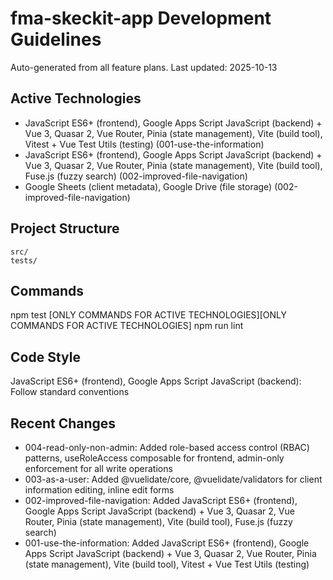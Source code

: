 # fma-skeckit-app Development Guidelines

Auto-generated from all feature plans. Last updated: 2025-10-13

## Active Technologies
- JavaScript ES6+ (frontend), Google Apps Script JavaScript (backend) + Vue 3, Quasar 2, Vue Router, Pinia (state management), Vite (build tool), Vitest + Vue Test Utils (testing) (001-use-the-information)
- JavaScript ES6+ (frontend), Google Apps Script JavaScript (backend) + Vue 3, Quasar 2, Vue Router, Pinia (state management), Vite (build tool), Fuse.js (fuzzy search) (002-improved-file-navigation)
- Google Sheets (client metadata), Google Drive (file storage) (002-improved-file-navigation)

## Project Structure
```
src/
tests/
```

## Commands
npm test [ONLY COMMANDS FOR ACTIVE TECHNOLOGIES][ONLY COMMANDS FOR ACTIVE TECHNOLOGIES] npm run lint

## Code Style
JavaScript ES6+ (frontend), Google Apps Script JavaScript (backend): Follow standard conventions

## Recent Changes
- 004-read-only-non-admin: Added role-based access control (RBAC) patterns, useRoleAccess composable for frontend, admin-only enforcement for all write operations
- 003-as-a-user: Added @vuelidate/core, @vuelidate/validators for client information editing, inline edit forms
- 002-improved-file-navigation: Added JavaScript ES6+ (frontend), Google Apps Script JavaScript (backend) + Vue 3, Quasar 2, Vue Router, Pinia (state management), Vite (build tool), Fuse.js (fuzzy search)
- 001-use-the-information: Added JavaScript ES6+ (frontend), Google Apps Script JavaScript (backend) + Vue 3, Quasar 2, Vue Router, Pinia (state management), Vite (build tool), Vitest + Vue Test Utils (testing)

<!-- MANUAL ADDITIONS START -->
<!-- MANUAL ADDITIONS END -->
